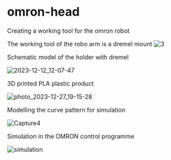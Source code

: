 # omron-head
Creating a working tool for the omron robot

The working tool of the robo arm is a dremel mount 
![3](https://github.com/iostwestcoast/omron-head/assets/114690482/6a7a967e-5378-4f49-a4ed-eabab1b79d1e)

Schematic model of the holder with dremel

![2023-12-12_12-07-47](https://github.com/iostwestcoast/omron-head/assets/114690482/426449b3-091a-4ed9-90ac-0d358d0c04bb)

3D printed PLA plastic product 

![photo_2023-12-27_19-15-28](https://github.com/iostwestcoast/omron-head/assets/114690482/e4d555e2-2c2b-44ef-908e-bc349edee8bb)

Modelling the curve pattern for simulation 

![Capture4](https://github.com/iostwestcoast/omron-head/assets/114690482/70b4fae5-c8a5-4838-a9da-e53975495b18)

Simulation in the OMRON control programme

![simulation](https://github.com/iostwestcoast/omron-head/assets/114690482/24c27da1-02c2-406b-89c2-e60f13c1e3f1)

